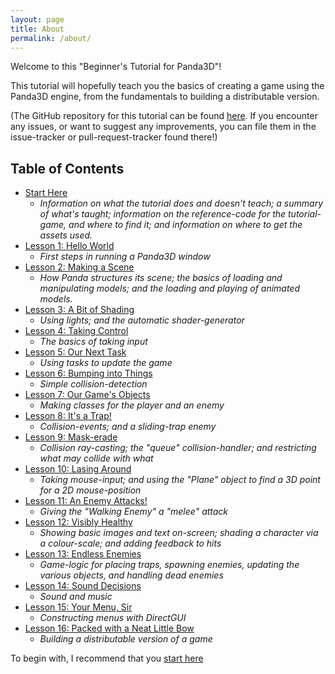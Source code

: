 ```yaml
---
layout: page
title: About
permalink: /about/
---
```


Welcome to this "Beginner's Tutorial for Panda3D"!

This tutorial will hopefully teach you the basics of creating a game using the Panda3D engine, from the fundamentals to building a distributable version.

(The GitHub repository for this tutorial can be found [here][gitHub]. If you encounter any issues, or want to suggest any improvements, you can file them in the issue-tracker or pull-request-tracker found there!)

Table of Contents
-
* [Start Here][startHere]
    * _Information on what the tutorial does and doesn't teach; a summary of what's taught; information on the reference-code for the tutorial-game, and where to find it; and information on where to get the assets used._
* [Lesson 1: Hello World][lesson01]
    * _First steps in running a Panda3D window_
* [Lesson 2: Making a Scene][lesson02]
    * _How Panda structures its scene; the basics of loading and manipulating models; and the loading and playing of animated models._
* [Lesson 3: A Bit of Shading][lesson03]
    * _Using lights; and the automatic shader-generator_
* [Lesson 4: Taking Control][lesson04]
    * _The basics of taking input_
* [Lesson 5: Our Next Task][lesson05]
    * _Using tasks to update the game_
* [Lesson 6: Bumping into Things][lesson06]
    * _Simple collision-detection_
* [Lesson 7: Our Game's Objects][lesson07]
    * _Making classes for the player and an enemy_
* [Lesson 8: It's a Trap!][lesson08]
    * _Collision-events; and a sliding-trap enemy_
* [Lesson 9: Mask-erade][lesson09]
    * _Collision ray-casting; the "queue" collision-handler; and restricting what may collide with what_
* [Lesson 10: Lasing Around][lesson10]
    * _Taking mouse-input; and using the "Plane" object to find a 3D point for a 2D mouse-position_
* [Lesson 11: An Enemy Attacks!][lesson11]
    * _Giving the "Walking Enemy" a "melee" attack_
* [Lesson 12: Visibly Healthy][lesson12]
    * _Showing basic images and text on-screen; shading a character via a colour-scale; and adding feedback to hits_
* [Lesson 13: Endless Enemies][lesson13]
    * _Game-logic for placing traps, spawning enemies, updating the various objects, and handling dead enemies_
* [Lesson 14: Sound Decisions][lesson14]
    * _Sound and music_
* [Lesson 15: Your Menu, Sir][lesson15]
    * _Constructing menus with DirectGUI_
* [Lesson 16: Packed with a Neat Little Bow][lesson16]
    * _Building a distributable version of a game_

To begin with, I recommend that you [start here][startHere]

[startHere]: https://arsthaumaturgis.github.io/Panda3DTutorial.io/tutorial/prologue.html
[lesson01]: https://arsthaumaturgis.github.io/Panda3DTutorial.io/tutorial/tut_lesson01.html
[lesson02]: https://arsthaumaturgis.github.io/Panda3DTutorial.io/tutorial/tut_lesson02.html
[lesson03]: https://arsthaumaturgis.github.io/Panda3DTutorial.io/tutorial/tut_lesson03.html
[lesson04]: https://arsthaumaturgis.github.io/Panda3DTutorial.io/tutorial/tut_lesson04.html
[lesson05]: https://arsthaumaturgis.github.io/Panda3DTutorial.io/tutorial/tut_lesson05.html
[lesson06]: https://arsthaumaturgis.github.io/Panda3DTutorial.io/tutorial/tut_lesson06.html
[lesson07]: https://arsthaumaturgis.github.io/Panda3DTutorial.io/tutorial/tut_lesson07.html
[lesson08]: https://arsthaumaturgis.github.io/Panda3DTutorial.io/tutorial/tut_lesson08.html
[lesson09]: https://arsthaumaturgis.github.io/Panda3DTutorial.io/tutorial/tut_lesson09.html
[lesson10]: https://arsthaumaturgis.github.io/Panda3DTutorial.io/tutorial/tut_lesson10.html
[lesson11]: https://arsthaumaturgis.github.io/Panda3DTutorial.io/tutorial/tut_lesson11.html
[lesson12]: https://arsthaumaturgis.github.io/Panda3DTutorial.io/tutorial/tut_lesson12.html
[lesson13]: https://arsthaumaturgis.github.io/Panda3DTutorial.io/tutorial/tut_lesson13.html
[lesson14]: https://arsthaumaturgis.github.io/Panda3DTutorial.io/tutorial/tut_lesson14.html
[lesson15]: https://arsthaumaturgis.github.io/Panda3DTutorial.io/tutorial/tut_lesson15.html
[lesson16]: https://arsthaumaturgis.github.io/Panda3DTutorial.io/tutorial/tut_lesson16.html
[gitHub]: https://github.com/ArsThaumaturgis/Panda3DTutorial.io
